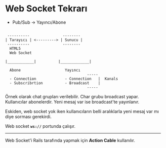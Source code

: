 # Web Socket Tekrarı

- Pub/Sub -> Yayıncı/Abone

```

 ----------               --------
| Tarayıcı | <---------> | Sunucu |
 ----------               --------
  HTML5
  Web Socket

|____________|          |_____________|
  
  Abone                    Yayıncı
                                     -----
  - Connection             - Connection   |  Kanals
  - Subscribrtion          - Broadcast    |
                                     -----
```

Örnek olarak chat grupları verilebilir. Char grubu broadcast yapar. Kullanıcılar abonelerdir. Yeni mesaj var ise broadcast'te yayınlanır.

Eskiden, web socket yok iken kullanıcıların belli aralıklarla yeni mesaj var mı diye sorması gerekirdi.

Web socket **`ws://`** portunda çalışır.

---

Web Socket'i Rails tarafında yapmak için **Action Cable** kullanılır.


